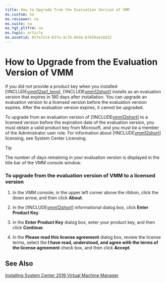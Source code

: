 ```yaml
---
title: How to Upgrade from the Evaluation Version of VMM
ms.custom: na
ms.reviewer: na
ms.suite: na
ms.tgt_pltfrm: na
ms.topic: article
ms.assetid: 01fe72c4-837a-4c7d-85da-67429ae16632
---
```

# How to Upgrade from the Evaluation Version of VMM
If you did not provide a product key when you installed [!INCLUDE[vmm12sp1_long](../Token/vmm12sp1_long_md.md)], [!INCLUDE[vmm12short](../Token/vmm12short_md.md)] installs as an evaluation version that expires in 180 days after installation. You can upgrade an evaluation version to a licensed version before the evaluation version expires. After the evaluation version expires, it cannot be upgraded.

To upgrade from an evaluation version of [!INCLUDE[vmm12short](../Token/vmm12short_md.md)] to a licensed version before the expiration date of the evaluation version, you must obtain a valid product key from Microsoft, and you must be a member of the Administrator user role. For information about [!INCLUDE[vmm12short](../Token/vmm12short_md.md)] licensing, see System Center Licensing.

> [!TIP]
> The number of days remaining in your evaluation version is displayed in the title bar of the VMM console window.

### To upgrade from the evaluation version of VMM to a licensed version

1.  In the VMM console, in the upper left corner above the ribbon, click the down arrow, and then click **About**.

2.  In the [!INCLUDE[vmm12short](../Token/vmm12short_md.md)] informational dialog box, click **Enter Product Key**.

3.  In the **Enter Product Key** dialog box, enter your product key, and then click **Continue**.

4.  In the **Please read this license agreement** dialog box, review the license terms, select the **I have read, understood, and agree with the terms of the license agreement**  check box, and then click **Accept**.

## See Also
[Installing System Center 2016 Virtual Machine Manager](../Topic/Installing-System-Center-2016-Virtual-Machine-Manager.md)

